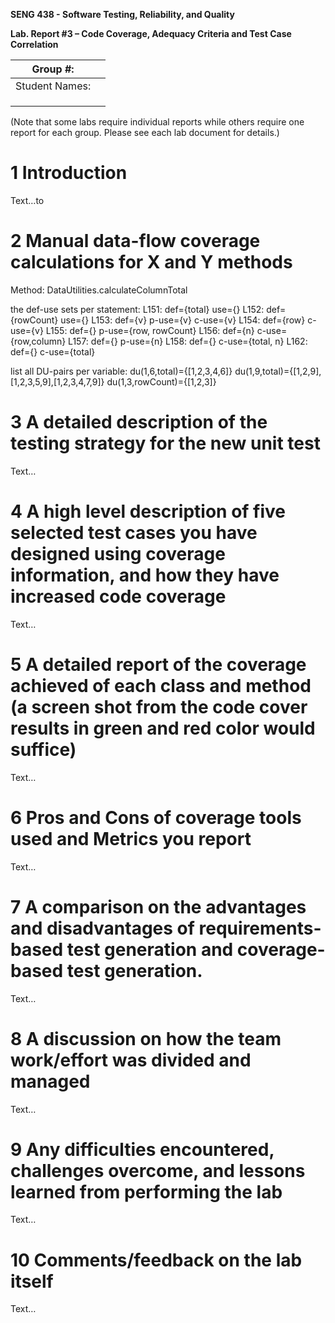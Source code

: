 **SENG 438 - Software Testing, Reliability, and Quality**

**Lab. Report #3 – Code Coverage, Adequacy Criteria and Test Case Correlation**

| Group \#:      |     |
| -------------- | --- |
| Student Names: |     |
|                |     |
|                |     |
|                |     |

(Note that some labs require individual reports while others require one report
for each group. Please see each lab document for details.)

# 1 Introduction

Text…to

# 2 Manual data-flow coverage calculations for X and Y methods

Method: DataUtilities.calculateColumnTotal


the def-use sets per statement:
L151: def={total}
use={}
L152: def={rowCount}
use={}
L153: def={v}
p-use={v} c-use={v}
L154: def={row}
c-use={v}
L155: def={}
p-use={row, rowCount}
L156: def={n}
c-use={row,column}
L157: def={}
p-use={n}
L158: def={}
c-use={total, n}
L162: def={}
c-use={total}

list all DU-pairs per variable:
du(1,6,total)={[1,2,3,4,6]}
du(1,9,total)={[1,2,9],[1,2,3,5,9],[1,2,3,4,7,9]}
du(1,3,rowCount)={[1,2,3]}


# 3 A detailed description of the testing strategy for the new unit test

Text…

# 4 A high level description of five selected test cases you have designed using coverage information, and how they have increased code coverage

Text…

# 5 A detailed report of the coverage achieved of each class and method (a screen shot from the code cover results in green and red color would suffice)

Text…

# 6 Pros and Cons of coverage tools used and Metrics you report

Text…

# 7 A comparison on the advantages and disadvantages of requirements-based test generation and coverage-based test generation.

Text…

# 8 A discussion on how the team work/effort was divided and managed

Text…

# 9 Any difficulties encountered, challenges overcome, and lessons learned from performing the lab

Text…

# 10 Comments/feedback on the lab itself

Text…
